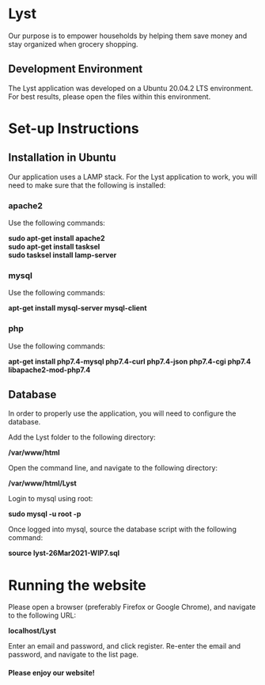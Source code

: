 # Lyst

Our purpose is to empower households by helping them save money and stay organized when grocery shopping.<br>

## Development Environment

The Lyst application was developed on a Ubuntu 20.04.2 LTS environment. For best results, please open the files within this environment.<br>

# Set-up Instructions

## Installation in Ubuntu

Our application uses a LAMP stack. For the Lyst application to work, you will need to make sure that the following is installed:<br>

### apache2

Use the following commands:<br>

**sudo apt-get install apache2** <br>
**sudo apt-get install tasksel** <br>
**sudo tasksel install lamp-server** <br>

### mysql

Use the following commands:<br>

**apt-get install mysql-server mysql-client** <br>

### php

Use the following commands:<br>

**apt-get install php7.4-mysql php7.4-curl php7.4-json php7.4-cgi php7.4 libapache2-mod-php7.4** <br>

## Database

In order to properly use the application, you will need to configure the database.<br>

Add the Lyst folder to the following directory:<br>

**/var/www/html**<br>

Open the command line, and navigate to the following directory:<br>

**/var/www/html/Lyst**<br>

Login to mysql using root:<br>

**sudo mysql -u root -p**<br>

Once logged into mysql, source the database script with the following command:<br>

**source lyst-26Mar2021-WIP7.sql**<br>

# Running the website

Please open a browser (preferably Firefox or Google Chrome), and navigate to the following URL:<br>

**localhost/Lyst**<br>

Enter an email and password, and click register. Re-enter the email and password, and navigate to the list page.<br>

#### Please enjoy our website!



